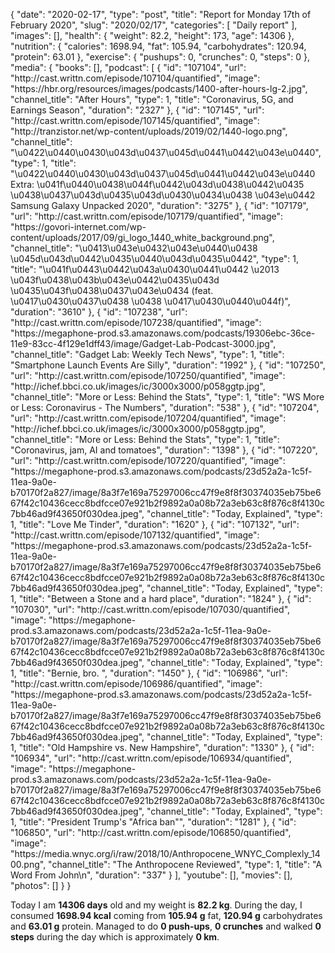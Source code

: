 {
    "date": "2020-02-17",
    "type": "post",
    "title": "Report for Monday 17th of February 2020",
    "slug": "2020\/02\/17",
    "categories": [
        "Daily report"
    ],
    "images": [],
    "health": {
        "weight": 82.2,
        "height": 173,
        "age": 14306
    },
    "nutrition": {
        "calories": 1698.94,
        "fat": 105.94,
        "carbohydrates": 120.94,
        "protein": 63.01
    },
    "exercise": {
        "pushups": 0,
        "crunches": 0,
        "steps": 0
    },
    "media": {
        "books": [],
        "podcast": [
            {
                "id": "107104",
                "url": "http:\/\/cast.writtn.com\/episode\/107104\/quantified",
                "image": "https:\/\/hbr.org\/resources\/images\/podcasts\/1400-after-hours-lg-2.jpg",
                "channel_title": "After Hours",
                "type": 1,
                "title": "Coronavirus, 5G, and Earnings Season",
                "duration": "2327"
            },
            {
                "id": "107145",
                "url": "http:\/\/cast.writtn.com\/episode\/107145\/quantified",
                "image": "http:\/\/tranzistor.net\/wp-content\/uploads\/2019\/02\/1440-logo.png",
                "channel_title": "\u0422\u0440\u0430\u043d\u0437\u045d\u0441\u0442\u043e\u0440",
                "type": 1,
                "title": "\u0422\u0440\u0430\u043d\u0437\u045d\u0441\u0442\u043e\u0440 Extra: \u041f\u0440\u0438\u044f\u0442\u043d\u0438\u0442\u0435 \u0438\u0437\u043d\u0435\u043d\u0430\u0434\u0438 \u043e\u0442 Samsung Galaxy Unpacked 2020",
                "duration": "3275"
            },
            {
                "id": "107179",
                "url": "http:\/\/cast.writtn.com\/episode\/107179\/quantified",
                "image": "https:\/\/govori-internet.com\/wp-content\/uploads\/2017\/09\/gi_logo_1440_white_background.png",
                "channel_title": "\u0413\u043e\u0432\u043e\u0440\u0438 \u045d\u043d\u0442\u0435\u0440\u043d\u0435\u0442",
                "type": 1,
                "title": "\u041f\u0443\u0442\u043a\u0430\u0441\u0442 \u2013 \u043f\u0438\u043b\u043e\u0442\u0435\u043d \u0435\u043f\u0438\u0437\u043e\u0434 (feat. \u0417\u0430\u0437\u0438 \u0438 \u0417\u0430\u0440\u044f)",
                "duration": "3610"
            },
            {
                "id": "107238",
                "url": "http:\/\/cast.writtn.com\/episode\/107238\/quantified",
                "image": "https:\/\/megaphone-prod.s3.amazonaws.com\/podcasts\/19306ebc-36ce-11e9-83cc-4f129e1dff43\/image\/Gadget-Lab-Podcast-3000.jpg",
                "channel_title": "Gadget Lab: Weekly Tech News",
                "type": 1,
                "title": "Smartphone Launch Events Are Silly",
                "duration": "1992"
            },
            {
                "id": "107250",
                "url": "http:\/\/cast.writtn.com\/episode\/107250\/quantified",
                "image": "http:\/\/ichef.bbci.co.uk\/images\/ic\/3000x3000\/p058ggtp.jpg",
                "channel_title": "More or Less: Behind the Stats",
                "type": 1,
                "title": "WS More or Less: Coronavirus - The Numbers",
                "duration": "538"
            },
            {
                "id": "107204",
                "url": "http:\/\/cast.writtn.com\/episode\/107204\/quantified",
                "image": "http:\/\/ichef.bbci.co.uk\/images\/ic\/3000x3000\/p058ggtp.jpg",
                "channel_title": "More or Less: Behind the Stats",
                "type": 1,
                "title": "Coronavirus, jam, AI and tomatoes",
                "duration": "1398"
            },
            {
                "id": "107220",
                "url": "http:\/\/cast.writtn.com\/episode\/107220\/quantified",
                "image": "https:\/\/megaphone-prod.s3.amazonaws.com\/podcasts\/23d52a2a-1c5f-11ea-9a0e-b70170f2a827\/image\/8a3f7e169a75297006cc47f9e8f8f30374035eb75be667f42c10436cecc8bdfcce07e921b2f9892a0a08b72a3eb63c8f876c8f4130c7bb46ad9f43650f030dea.jpeg",
                "channel_title": "Today, Explained",
                "type": 1,
                "title": "Love Me Tinder",
                "duration": "1620"
            },
            {
                "id": "107132",
                "url": "http:\/\/cast.writtn.com\/episode\/107132\/quantified",
                "image": "https:\/\/megaphone-prod.s3.amazonaws.com\/podcasts\/23d52a2a-1c5f-11ea-9a0e-b70170f2a827\/image\/8a3f7e169a75297006cc47f9e8f8f30374035eb75be667f42c10436cecc8bdfcce07e921b2f9892a0a08b72a3eb63c8f876c8f4130c7bb46ad9f43650f030dea.jpeg",
                "channel_title": "Today, Explained",
                "type": 1,
                "title": "Between a Stone and a hard place",
                "duration": "1824"
            },
            {
                "id": "107030",
                "url": "http:\/\/cast.writtn.com\/episode\/107030\/quantified",
                "image": "https:\/\/megaphone-prod.s3.amazonaws.com\/podcasts\/23d52a2a-1c5f-11ea-9a0e-b70170f2a827\/image\/8a3f7e169a75297006cc47f9e8f8f30374035eb75be667f42c10436cecc8bdfcce07e921b2f9892a0a08b72a3eb63c8f876c8f4130c7bb46ad9f43650f030dea.jpeg",
                "channel_title": "Today, Explained",
                "type": 1,
                "title": "Bernie, bro. ",
                "duration": "1450"
            },
            {
                "id": "106986",
                "url": "http:\/\/cast.writtn.com\/episode\/106986\/quantified",
                "image": "https:\/\/megaphone-prod.s3.amazonaws.com\/podcasts\/23d52a2a-1c5f-11ea-9a0e-b70170f2a827\/image\/8a3f7e169a75297006cc47f9e8f8f30374035eb75be667f42c10436cecc8bdfcce07e921b2f9892a0a08b72a3eb63c8f876c8f4130c7bb46ad9f43650f030dea.jpeg",
                "channel_title": "Today, Explained",
                "type": 1,
                "title": "Old Hampshire vs. New Hampshire",
                "duration": "1330"
            },
            {
                "id": "106934",
                "url": "http:\/\/cast.writtn.com\/episode\/106934\/quantified",
                "image": "https:\/\/megaphone-prod.s3.amazonaws.com\/podcasts\/23d52a2a-1c5f-11ea-9a0e-b70170f2a827\/image\/8a3f7e169a75297006cc47f9e8f8f30374035eb75be667f42c10436cecc8bdfcce07e921b2f9892a0a08b72a3eb63c8f876c8f4130c7bb46ad9f43650f030dea.jpeg",
                "channel_title": "Today, Explained",
                "type": 1,
                "title": "President Trump's \"Africa ban\"",
                "duration": "1281"
            },
            {
                "id": "106850",
                "url": "http:\/\/cast.writtn.com\/episode\/106850\/quantified",
                "image": "https:\/\/media.wnyc.org\/i\/raw\/2018\/10\/Anthropocene_WNYC_Complexly_1400.png",
                "channel_title": "The Anthropocene Reviewed",
                "type": 1,
                "title": "A Word From John\n",
                "duration": "337"
            }
        ],
        "youtube": [],
        "movies": [],
        "photos": []
    }
}

Today I am <strong>14306 days</strong> old and my weight is <strong>82.2 kg</strong>. During the day, I consumed <strong>1698.94 kcal</strong> coming from <strong>105.94 g</strong> fat, <strong>120.94 g</strong> carbohydrates and <strong>63.01 g</strong> protein. Managed to do <strong>0 push-ups</strong>, <strong>0 crunches</strong> and walked <strong>0 steps</strong> during the day which is approximately <strong>0 km</strong>.
